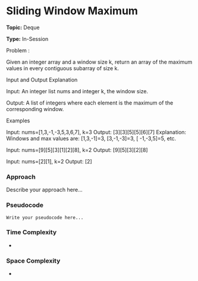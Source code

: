 # Sliding Window Maximum
**Topic:** Deque

**Type:** In-Session

Problem :

Given an integer array and a window size k, return an array of the maximum values in every contiguous subarray of size k. 

Input and Output Explanation 

Input: An integer list nums and integer k, the window size. 

Output: A list of integers where each element is the maximum of the corresponding window. 

Examples 

Input: nums=[1,3,-1,-3,5,3,6,7], k=3 
 Output: [3][3][5][5][6][7] 
 Explanation: Windows and max values are: [1,3,-1]=3, [3,-1,-3]=3, [ -1,-3,5]=5, etc. 

Input: nums=[9][5][3][1][2][8], k=2 
 Output: [9][5][3][2][8] 

Input: nums=[2][1], k=2 
 Output: [2] 

### Approach
Describe your approach here...

### Pseudocode
```
Write your pseudocode here...
```

### Time Complexity
- 

### Space Complexity
- 
